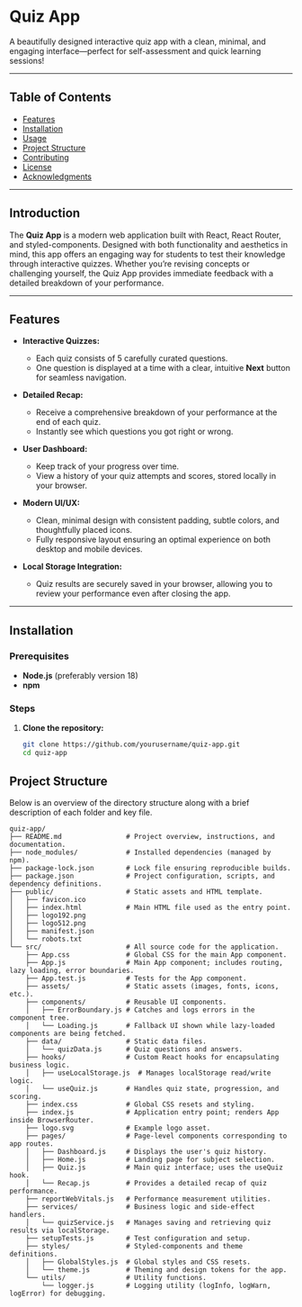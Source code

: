 # Quiz App

A beautifully designed interactive quiz app with a clean, minimal, and engaging interface—perfect for self-assessment and quick learning sessions!

---

## Table of Contents

- [Features](#features)
- [Installation](#installation)
- [Usage](#usage)
- [Project Structure](#project-structure)
- [Contributing](#contributing)
- [License](#license)
- [Acknowledgments](#acknowledgments)

---

## Introduction

The **Quiz App** is a modern web application built with React, React Router, and styled-components. Designed with both functionality and aesthetics in mind, this app offers an engaging way for students to test their knowledge through interactive quizzes. Whether you’re revising concepts or challenging yourself, the Quiz App provides immediate feedback with a detailed breakdown of your performance.

---

## Features

- **Interactive Quizzes:**

  - Each quiz consists of 5 carefully curated questions.
  - One question is displayed at a time with a clear, intuitive **Next** button for seamless navigation.

- **Detailed Recap:**

  - Receive a comprehensive breakdown of your performance at the end of each quiz.
  - Instantly see which questions you got right or wrong.

- **User Dashboard:**

  - Keep track of your progress over time.
  - View a history of your quiz attempts and scores, stored locally in your browser.

- **Modern UI/UX:**

  - Clean, minimal design with consistent padding, subtle colors, and thoughtfully placed icons.
  - Fully responsive layout ensuring an optimal experience on both desktop and mobile devices.

- **Local Storage Integration:**
  - Quiz results are securely saved in your browser, allowing you to review your performance even after closing the app.

---

## Installation

### Prerequisites

- **Node.js** (preferably version 18)
- **npm**

### Steps

1. **Clone the repository:**

   ```bash
   git clone https://github.com/yourusername/quiz-app.git
   cd quiz-app
   ```

## Project Structure

Below is an overview of the directory structure along with a brief description of each folder and key file.

```plaintext
quiz-app/
├── README.md                # Project overview, instructions, and documentation.
├── node_modules/            # Installed dependencies (managed by npm).
├── package-lock.json        # Lock file ensuring reproducible builds.
├── package.json             # Project configuration, scripts, and dependency definitions.
├── public/                  # Static assets and HTML template.
│   ├── favicon.ico
│   ├── index.html           # Main HTML file used as the entry point.
│   ├── logo192.png
│   ├── logo512.png
│   ├── manifest.json
│   └── robots.txt
└── src/                     # All source code for the application.
    ├── App.css              # Global CSS for the main App component.
    ├── App.js               # Main App component; includes routing, lazy loading, error boundaries.
    ├── App.test.js          # Tests for the App component.
    ├── assets/              # Static assets (images, fonts, icons, etc.).
    ├── components/          # Reusable UI components.
    │   ├── ErrorBoundary.js # Catches and logs errors in the component tree.
    │   └── Loading.js       # Fallback UI shown while lazy-loaded components are being fetched.
    ├── data/                # Static data files.
    │   └── quizData.js      # Quiz questions and answers.
    ├── hooks/               # Custom React hooks for encapsulating business logic.
    │   ├── useLocalStorage.js  # Manages localStorage read/write logic.
    │   └── useQuiz.js       # Handles quiz state, progression, and scoring.
    ├── index.css            # Global CSS resets and styling.
    ├── index.js             # Application entry point; renders App inside BrowserRouter.
    ├── logo.svg             # Example logo asset.
    ├── pages/               # Page-level components corresponding to app routes.
    │   ├── Dashboard.js     # Displays the user's quiz history.
    │   ├── Home.js          # Landing page for subject selection.
    │   ├── Quiz.js          # Main quiz interface; uses the useQuiz hook.
    │   └── Recap.js         # Provides a detailed recap of quiz performance.
    ├── reportWebVitals.js   # Performance measurement utilities.
    ├── services/            # Business logic and side-effect handlers.
    │   └── quizService.js   # Manages saving and retrieving quiz results via localStorage.
    ├── setupTests.js        # Test configuration and setup.
    ├── styles/              # Styled-components and theme definitions.
    │   ├── GlobalStyles.js  # Global styles and CSS resets.
    │   └── theme.js         # Theming and design tokens for the app.
    └── utils/               # Utility functions.
        └── logger.js        # Logging utility (logInfo, logWarn, logError) for debugging.
```